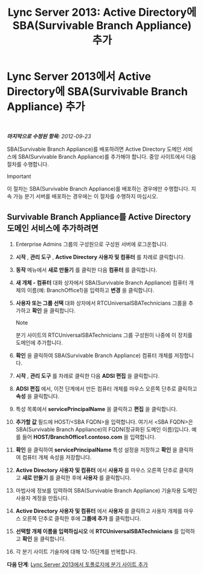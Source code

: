 ﻿---
title: 'Lync Server 2013: Active Directory에 SBA(Survivable Branch Appliance) 추가'
TOCTitle: Active Directory에 SBA(Survivable Branch Appliance) 추가
ms:assetid: 3e63507c-d60b-40ec-8bbe-586b1d707c3e
ms:mtpsurl: https://technet.microsoft.com/ko-kr/library/Gg425906(v=OCS.15)
ms:contentKeyID: 49303405
ms.date: 08/10/2015
mtps_version: v=OCS.15
ms.translationtype: HT
---

# Lync Server 2013에서 Active Directory에 SBA(Survivable Branch Appliance) 추가

 

_**마지막으로 수정된 항목:** 2012-09-23_

SBA(Survivable Branch Appliance)를 배포하려면 Active Directory 도메인 서비스에 SBA(Survivable Branch Appliance)를 추가해야 합니다. 중앙 사이트에서 다음 절차를 수행합니다.


> [!IMPORTANT]
> 이 절차는 SBA(Survivable Branch Appliance)를 배포하는 경우에만 수행합니다. 지속 가능 분기 서버를 배포하는 경우에는 이 절차를 수행하지 마십시오.



## Survivable Branch Appliance를 Active Directory 도메인 서비스에 추가하려면

1.  Enterprise Admins 그룹의 구성원으로 구성원 서버에 로그온합니다.

2.  **시작** , **관리 도구** , **Active Directory 사용자 및 컴퓨터** 를 차례로 클릭합니다.

3.  **동작** 메뉴에서 **새로 만들기** 를 클릭한 다음 **컴퓨터** 를 클릭합니다.

4.  **새 개체 - 컴퓨터** 대화 상자에서 SBA(Survivable Branch Appliance) 컴퓨터 개체의 이름(예: BranchOffice1)을 입력하고 **변경** 을 클릭합니다.

5.  **사용자 또는 그룹 선택** 대화 상자에서 RTCUniversalSBATechnicians 그룹을 추가하고 **확인** 을 클릭합니다.
    

    > [!NOTE]
    > 분기 사이트의 RTCUniversalSBATechnicians 그룹 구성원이 나중에 이 장치를 도메인에 추가합니다.



6.  **확인** 을 클릭하여 SBA(Survivable Branch Appliance) 컴퓨터 개체를 저장합니다.

7.  **시작** , **관리 도구** 를 차례로 클릭한 다음 **ADSI 편집** 을 클릭합니다.

8.  **ADSI 편집** 에서, 이전 단계에서 만든 컴퓨터 개체를 마우스 오른쪽 단추로 클릭하고 **속성** 을 클릭합니다.

9.  특성 목록에서 **servicePrincipalName** 을 클릭하고 **편집** 을 클릭합니다.

10. **추가할 값** 필드에 HOST/\<SBA FQDN\>을 입력합니다. 여기서 \<SBA FQDN\>은 SBA(Survivable Branch Appliance)의 FQDN(정규화된 도메인 이름)입니다. 예를 들어 **HOST/BranchOffice1.contoso.com** 을 입력합니다.

11. **확인** 을 클릭하여 **servicePrincipalName** 특성 설정을 저장하고 **확인** 을 클릭하여 컴퓨터 개체 속성을 저장합니다.

12. **Active Directory 사용자 및 컴퓨터** 에서 **사용자** 를 마우스 오른쪽 단추로 클릭하고 **새로 만들기** 를 클릭한 후에 **사용자** 를 클릭합니다.

13. 마법사에 정보를 입력하여 SBA(Survivable Branch Appliance) 기술자용 도메인 사용자 계정을 만듭니다.

14. **Active Directory 사용자 및 컴퓨터** 에서 **사용자** 를 클릭하고 사용자 개체를 마우스 오른쪽 단추로 클릭한 후에 **그룹에 추가** 를 클릭합니다.

15. **선택할 개체 이름을 입력하십시오** 에 **RTCUniversalSBATechnicians** 를 입력하고 **확인** 을 클릭합니다.

16. 각 분기 사이트 기술자에 대해 12-15단계를 반복합니다.

**다음 단계**: [Lync Server 2013에서 토폴로지에 분기 사이트 추가](lync-server-2013-add-branch-sites-to-your-topology.md)

